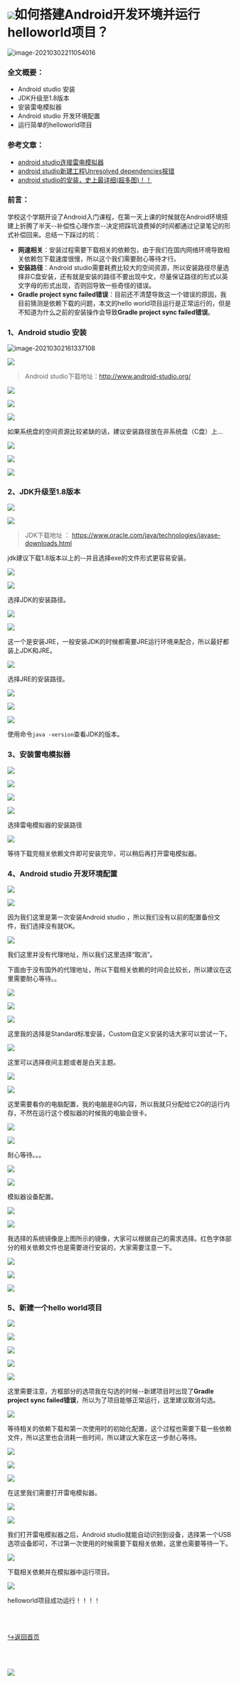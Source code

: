 # ![](https://NothingLin.coding.net/p/picture/d/picture/git/raw/master/2020/12/29/20201229203912.png)如何搭建Android开发环境并运行helloworld项目？

![image-20210302211054016](https://i.loli.net/2021/03/02/w8Zopeanhx5XgjP.png)

### 全文概要：

- Android studio 安装
- JDK升级至1.8版本
- 安装雷电模拟器
- Android studio 开发环境配置
- 运行简单的helloworld项目



### 参考文章：

- [android studio连接雷电模拟器](https://blog.csdn.net/yan_jingyu/article/details/81988370)
- [android studio新建工程Unresolved dependencies报错](https://blog.csdn.net/qq_33985931/article/details/103933494)
- [android studio的安装，史上最详细(超多图)！！](https://blog.csdn.net/qq_41976613/article/details/91432304)



### 前言：

学校这个学期开设了Android入门课程，在第一天上课的时候就在Android环境搭建上折腾了半天--补偿性心理作祟--决定把踩坑浪费掉的时间都通过记录笔记的形式补偿回来。总结一下踩过的坑：

- **网速相关**：安装过程需要下载相关的依赖包，由于我们在国内网络环境导致相关依赖包下载速度很慢，所以这个我们需要耐心等待才行。
- **安装路径**：Android studio需要耗费比较大的空间资源，所以安装路径尽量选择非C盘安装，还有就是安装的路径不要出现中文，尽量保证路径的形式以英文字母的形式出现，否则回导致一些奇怪的错误。
- **Gradle project sync failed错误**：目前还不清楚导致这一个错误的原因，我目前猜测是依赖下载的问题，本文的hello world项目运行是正常运行的，但是不知道为什么之前的安装操作会导致**Gradle project sync failed错误**。



### 1、Android studio 安装

![image-20210302161337108](https://NothingLin.coding.net/p/picture/d/picture/git/raw/master/2021/3/2/20210302225738.png)

![](https://NothingLin.coding.net/p/picture/d/picture/git/raw/master/2021/3/2/20210302225832.png)



> Android studio下载地址：http://www.android-studio.org/



![](https://NothingLin.coding.net/p/picture/d/picture/git/raw/master/2021/3/2/20210302225844.png)

![](https://NothingLin.coding.net/p/picture/d/picture/git/raw/master/2021/3/2/20210302225857.png)

![](https://NothingLin.coding.net/p/picture/d/picture/git/raw/master/2021/3/2/20210302225917.png)



如果系统盘的空间资源比较紧缺的话，建议安装路径放在非系统盘（C盘）上...



![](https://NothingLin.coding.net/p/picture/d/picture/git/raw/master/2021/3/2/20210302225942.png)

![](https://NothingLin.coding.net/p/picture/d/picture/git/raw/master/2021/3/2/20210302230002.png)

![](https://NothingLin.coding.net/p/picture/d/picture/git/raw/master/2021/3/2/20210302230019.png)





### 2、JDK升级至1.8版本

![](https://NothingLin.coding.net/p/picture/d/picture/git/raw/master/2021/3/2/20210302230037.png)

![](https://NothingLin.coding.net/p/picture/d/picture/git/raw/master/2021/3/2/20210302230041.png)



> JDK下载地址 ： https://www.oracle.com/java/technologies/javase-downloads.html

jdk建议下载1.8版本以上的--并且选择exe的文件形式更容易安装。

![](https://NothingLin.coding.net/p/picture/d/picture/git/raw/master/2021/3/2/20210302230101.png)

![](https://NothingLin.coding.net/p/picture/d/picture/git/raw/master/2021/3/2/20210302230120.png)



选择JDK的安装路径。



![](https://NothingLin.coding.net/p/picture/d/picture/git/raw/master/2021/3/2/20210302230141.png)

![](https://NothingLin.coding.net/p/picture/d/picture/git/raw/master/2021/3/2/20210302230157.png)



这一个是安装JRE，一般安装JDK的时候都需要JRE运行环境来配合，所以最好都装上JDK和JRE。



![](https://NothingLin.coding.net/p/picture/d/picture/git/raw/master/2021/3/2/20210302230217.png)



选择JRE的安装路径。



![](https://NothingLin.coding.net/p/picture/d/picture/git/raw/master/2021/3/2/20210302230232.png)

![](https://NothingLin.coding.net/p/picture/d/picture/git/raw/master/2021/3/2/20210302230249.png)

![](https://NothingLin.coding.net/p/picture/d/picture/git/raw/master/2021/3/2/20210302230306.png)

使用命令`java -version`查看JDK的版本。





### 3、安装雷电模拟器

![](https://NothingLin.coding.net/p/picture/d/picture/git/raw/master/2021/3/2/20210302230322.png)

![](https://NothingLin.coding.net/p/picture/d/picture/git/raw/master/2021/3/2/20210302230329.png)

![](https://NothingLin.coding.net/p/picture/d/picture/git/raw/master/2021/3/2/20210302230344.png)

![](https://NothingLin.coding.net/p/picture/d/picture/git/raw/master/2021/3/2/20210302230436.png)



选择雷电模拟器的安装路径



![](https://NothingLin.coding.net/p/picture/d/picture/git/raw/master/2021/3/2/20210302230503.png)

等待下载完相关依赖文件即可安装完毕，可以稍后再打开雷电模拟器。





### 4、Android studio 开发环境配置

![](https://NothingLin.coding.net/p/picture/d/picture/git/raw/master/2021/3/2/20210302230522.png)

![](https://NothingLin.coding.net/p/picture/d/picture/git/raw/master/2021/3/2/20210302230545.png)



因为我们这里是第一次安装Android studio ，所以我们没有以前的配置备份文件，我们选择没有就OK。



![](https://NothingLin.coding.net/p/picture/d/picture/git/raw/master/2021/3/2/20210302230605.png)



我们这里并没有代理地址，所以我们这里选择“取消”。

下面由于没有国外的代理地址，所以下载相关依赖的时间会比较长，所以建议在这里需要耐心等待。。



![](https://NothingLin.coding.net/p/picture/d/picture/git/raw/master/2021/3/2/20210302230625.png)

![](https://NothingLin.coding.net/p/picture/d/picture/git/raw/master/2021/3/2/20210302230645.png)

![](https://NothingLin.coding.net/p/picture/d/picture/git/raw/master/2021/3/2/20210302230713.png)



这里我的选择是Standard标准安装，Custom自定义安装的话大家可以尝试一下。



![](https://NothingLin.coding.net/p/picture/d/picture/git/raw/master/2021/3/2/20210302230724.png)



这里可以选择夜间主题或者是白天主题。



![](https://NothingLin.coding.net/p/picture/d/picture/git/raw/master/2021/3/2/20210302230733.png)

![](https://NothingLin.coding.net/p/picture/d/picture/git/raw/master/2021/3/2/20210302230745.png)



这里需要看你的电脑配置，我的电脑是8G内容，所以我就只分配给它2G的运行内存，不然在运行这个模拟器的时候我的电脑会很卡。



![](https://NothingLin.coding.net/p/picture/d/picture/git/raw/master/2021/3/2/20210302230758.png)

![](https://NothingLin.coding.net/p/picture/d/picture/git/raw/master/2021/3/2/20210302230811.png)



耐心等待。。。



![](https://NothingLin.coding.net/p/picture/d/picture/git/raw/master/2021/3/2/20210302230823.png)

![](https://NothingLin.coding.net/p/picture/d/picture/git/raw/master/2021/3/2/20210302230836.png)



模拟器设备配置。



![](https://NothingLin.coding.net/p/picture/d/picture/git/raw/master/2021/3/2/20210302230842.png)

![](https://NothingLin.coding.net/p/picture/d/picture/git/raw/master/2021/3/2/20210302230848.png)



我选择的系统镜像是上图所示的镜像，大家可以根据自己的需求选择。红色字体部分的相关依赖文件也是需要进行安装的，大家需要注意一下。



![](https://NothingLin.coding.net/p/picture/d/picture/git/raw/master/2021/3/2/20210302230855.png)

![](https://NothingLin.coding.net/p/picture/d/picture/git/raw/master/2021/3/2/20210302230902.png)

![](https://NothingLin.coding.net/p/picture/d/picture/git/raw/master/2021/3/2/20210302230907.png)



### 5、新建一个hello world项目

![](https://NothingLin.coding.net/p/picture/d/picture/git/raw/master/2021/3/2/20210302230912.png)

![](https://NothingLin.coding.net/p/picture/d/picture/git/raw/master/2021/3/2/20210302230916.png)

![](https://NothingLin.coding.net/p/picture/d/picture/git/raw/master/2021/3/2/20210302230919.png)

![](https://NothingLin.coding.net/p/picture/d/picture/git/raw/master/2021/3/2/20210302230923.png)

![](https://NothingLin.coding.net/p/picture/d/picture/git/raw/master/2021/3/2/20210302230928.png)



这里需要注意，方框部分的选项我在勾选的时候--新建项目时出现了**Gradle project sync failed错误**，所以为了项目能够正常运行，这里建议取消勾选。



![](https://NothingLin.coding.net/p/picture/d/picture/git/raw/master/2021/3/2/20210302230932.png)



等待相关的依赖下载和第一次使用时的初始化配置，这个过程也需要下载一些依赖文件，所以这里也会消耗一些时间，所以建议大家在这一步耐心等待。



![](https://NothingLin.coding.net/p/picture/d/picture/git/raw/master/2021/3/2/20210302230939.png)

![](https://NothingLin.coding.net/p/picture/d/picture/git/raw/master/2021/3/2/20210302230944.png)

![](https://NothingLin.coding.net/p/picture/d/picture/git/raw/master/2021/3/2/20210302231118.png)



在这里我们需要打开雷电模拟器。



![](https://NothingLin.coding.net/p/picture/d/picture/git/raw/master/2021/3/2/20210302231129.png)

![](https://NothingLin.coding.net/p/picture/d/picture/git/raw/master/2021/3/2/20210302231204.png)



我们打开雷电模拟器之后，Android studio就能自动识别到设备，选择第一个USB选项设备即可，不过第一次使用的时候需要下载相关依赖，这里也需要等待一下。



![](https://NothingLin.coding.net/p/picture/d/picture/git/raw/master/2021/3/2/20210302231212.png)



下载相关依赖并在模拟器中运行项目。



![](https://NothingLin.coding.net/p/picture/d/picture/git/raw/master/2021/3/2/20210302231217.png)

helloworld项目成功运行！！！！



<br><br>



[↪返回首页](https://nothing-lin.github.io/NothingLin-s-knowledge-space/)



<br><br>

![](https://NothingLin.coding.net/p/picture/d/picture/git/raw/master/2020/12/31/20201231121340.png)